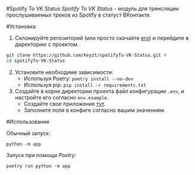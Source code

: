 #Spotify To VK Status
*Spotify To VK Status* - модуль для трянсляции прослушиваемых треков из Spotify в статуст ВКонтакте.

#Установка
1. Склонируйте репозиторий (или просто скачайте [его](https://github.com/keyzt/SpotifyTo-VK-Status/archive/master.zip)) и перейдите в директорию с проектом.
```bash
git clone https://github.com/keyzt/spotifyTo-VK-Status.git #
cd spotifyTo-VK-Status
```
2. Установите необходиме зависимости:
	- Используя Poetry: ```poetry install --no-dev```
	- Используя pip: ```pip install -r requirements.txt```
3. Создайте в корне директории проекта файл конфигурации `.env`, и настройте его согласно `env.example`.
	- Создайте свое приложение [тут](https://developer.spotify.com/dashboard/applications).
	- Заполните поля в конфиге согласно вашим значениям.

#Использование

Обычный запуск:
```
python -m app
```

Запуск при помощи *Poetry*:
```
poetry run python -m app
```

